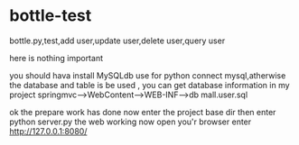 bottle-test
===========

bottle.py,test,add user,update user,delete user,query user

here is nothing important

you should hava install MySQLdb use for python connect mysql,atherwise the database and table is be used ,
you can get database information in my project springmvc-->WebContent-->WEB-INF-->db mall.user.sql

ok the prepare work has done
now enter the project base dir then enter 
python server.py
the web working now
open you'r browser enter
http://127.0.0.1:8080/
